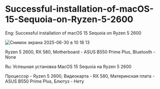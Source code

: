 # Successful-installation-of-macOS-15-Sequoia-on-Ryzen-5-2600

Eng:
Successful installation of macOS 15 Sequoia on Ryzen 5 2600


![Снимок экрана 2025-06-30 в 10 18 13](https://github.com/user-attachments/assets/72062298-2ff3-4e90-9b23-e9622f60fa7f)

















 





Ryzen 5 2600,
 RX 580,
 Motherboard - ASUS B550 Prime Plus,
 Bluetooth -  None


Ru:
Успешная установка MacOS 15 Sequoia на Ryzen 5 2600


Процессор - Ryzen 5 2600,
 Видеокарта - RX 580,
 Материнская плата - ASUS B550 Prime Plus,
 Блютуз -  Нету

